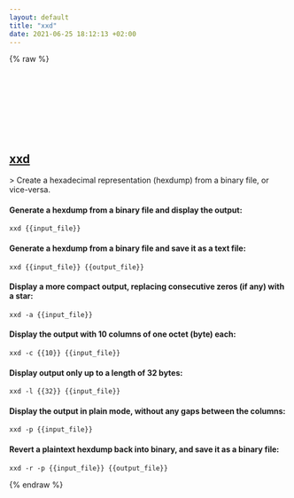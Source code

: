 ```yaml
---
layout: default
title: "xxd"
date: 2021-06-25 18:12:13 +02:00
---
```

{% raw %}
<h2 id="xxd">
  <a href="/en/common/xxd.html">xxd</a> <a href="#xxd"><svg class="icon">
    <use href="/assets/images/unicode_sprite.svg#link" />
  </svg></a>
</h2>
> Create a hexadecimal representation (hexdump) from a binary file, or vice-versa.

#### Generate a hexdump from a binary file and display the output:
```shell
xxd {{input_file}}
```
#### Generate a hexdump from a binary file and save it as a text file:
```shell
xxd {{input_file}} {{output_file}}
```
#### Display a more compact output, replacing consecutive zeros (if any) with a star:
```shell
xxd -a {{input_file}}
```
#### Display the output with 10 columns of one octet (byte) each:
```shell
xxd -c {{10}} {{input_file}}
```
#### Display output only up to a length of 32 bytes:
```shell
xxd -l {{32}} {{input_file}}
```
#### Display the output in plain mode, without any gaps between the columns:
```shell
xxd -p {{input_file}}
```
#### Revert a plaintext hexdump back into binary, and save it as a binary file:
```shell
xxd -r -p {{input_file}} {{output_file}}
```
{% endraw %}